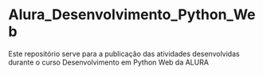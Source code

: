 # Alura_Desenvolvimento_Python_Web
Este repositório serve para a publicação das atividades desenvolvidas durante o curso Desenvolvimento em Python Web da ALURA
